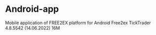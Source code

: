 # Android-app
Mobile application of FREE2EX platform for Android
Free2ex TickTrader
4.8.5542 (14.06.2022)
16M
